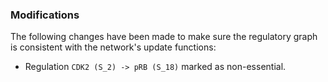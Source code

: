 ### Modifications

The following changes have been made to make sure the regulatory graph is consistent with the network's update functions:

 - Regulation `CDK2 (S_2) -> pRB (S_18)` marked as non-essential.